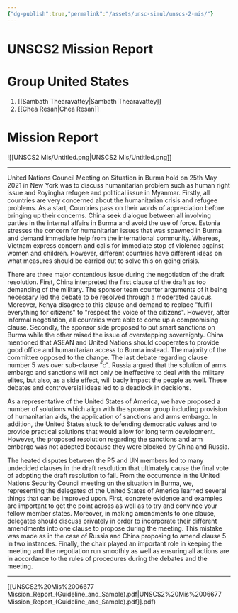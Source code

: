```yaml
---
{"dg-publish":true,"permalink":"/assets/unsc-simul/unscs-2-mis/"}
---
```


# UNSCS2 Mission Report

# Group United States

1. [[Sambath Thearavattey\|Sambath Thearavattey]] 
2. [[Chea Resan\|Chea Resan]] 

# Mission Report

![[UNSCS2 Mis/Untitled.png\|UNSCS2 Mis/Untitled.png]]

---

United Nations Council Meeting on Situation in Burma hold on 25th May 2021 in New York was to discuss humanitarian problem such as human right issue and Royingha refugee and political issue in Myanmar. Firstly, all countries are very concerned about the humanitarian crisis and refugee problems. As a start, Countries pass on their words of appreciation before bringing up their concerns. China seek dialogue between all involving parties in the internal affairs in Burma and avoid the use of force. Estonia stresses the concern for humanitarian issues that was spawned in Burma and demand immediate help from the international community. Whereas, Vietnam express concern and calls for immediate stop of violence against women and children. However, different countries have different ideas on what measures should be carried out to solve this on going crisis. 

There are three major contentious issue during the negotiation of the draft resolution.  First, China interpreted the first clause of the draft as too demanding of the military. The sponsor team counter arguments of it being necessary led the debate to be resolved through a moderated caucus. Moreover, Kenya disagree to this clause and demand to replace "fulfill everything for citizens" to "respect the voice of the citizens". However, after informal negotiation, all countries were able to come up a compromising clause. Secondly, the sponsor side proposed to put smart sanctions on Burma while the other raised the issue of overstepping sovereignty. China mentioned that ASEAN and United Nations should cooperates to provide good office and humanitarian access to Burma instead. The majority of the committee opposed to the change. The last debate regarding clause number 5 was over sub-clause "c". Russia argued that the solution of arms embargo and sanctions will not only be ineffective to deal with the military elites, but also, as a side effect, will badly impact the people as well. These debates and controversial ideas led to a deadlock in decisions. 

As a representative of the United States of America, we have proposed a number of solutions which align with the sponsor group including provision of humanitarian aids, the application of sanctions and arms embargo. In addition, the United States stuck to defending democratic values and to provide practical solutions that would allow for long term development. However, the proposed resolution regarding the sanctions and arm embargo was not adopted because they were blocked by China and Russia. 

The heated disputes between the P5 and UN members led to many undecided clauses in the draft resolution that ultimately cause the final vote of adopting the draft resolution to fail. From the occurrence in the United Nations Security Council meeting on the situation in Burma, we, representing the delegates of the United States of America learned several things that can be improved upon. First, concrete evidence and examples are important to get the point across as well as to try and convince your fellow member states. Moreover, in making amendments to one clause, delegates should discuss privately in order to incorporate their different amendments into one clause to propose during the meeting. This mistake was made as in the case of Russia and China proposing to amend clause 5 in two instances. Finally, the chair played an important role in keeping the meeting and the negotiation run smoothly as well as ensuring all actions are in accordance to the rules of procedures during the debates and the meeting.

---

[[UNSCS2%20Mis%2006677 Mission_Report_(Guideline_and_Sample).pdf\|UNSCS2%20Mis%2006677 Mission_Report_(Guideline_and_Sample).pdf]].pdf)